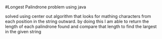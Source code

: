 #Longest Palindrone problem using java


solved using center out algorithm that looks for mathing characters from 
each position in the string outward. by doing this I am able to return 
the length of each palindrone found and compare that length to find the 
largest in the given string

